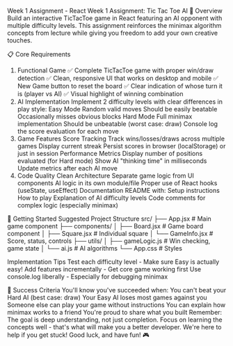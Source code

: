 Week 1 Assignment - React
Week 1 Assignment: Tic Tac Toe AI
🎯 Overview
Build an interactive TicTacToe game in React featuring an AI opponent with multiple difficulty levels. This assignment reinforces the minimax algorithm concepts from lecture while giving you freedom to add your own creative touches.

📋 Core Requirements
1. Functional Game
✅ Complete TicTacToe game with proper win/draw detection
✅ Clean, responsive UI that works on desktop and mobile
✅ New Game button to reset the board
✅ Clear indication of whose turn it is (player vs AI)
✅ Visual highlight of winning combination
2. AI Implementation
Implement 2 difficulty levels with clear differences in play style:
Easy Mode
Random valid moves
Should be easily beatable
Occasionally misses obvious blocks
Hard Mode
Full minimax implementation
Should be unbeatable (worst case: draw)
Console log the score evaluation for each move
3. Game Features
Score Tracking
Track wins/losses/draws across multiple games
Display current streak
Persist scores in browser (localStorage) or just in session
Performance Metrics
Display number of positions evaluated (for Hard mode)
Show AI "thinking time" in milliseconds
Update metrics after each AI move
4. Code Quality
Clean Architecture
Separate game logic from UI components
AI logic in its own module/file
Proper use of React hooks (useState, useEffect)
Documentation
README with:
Setup instructions
How to play
Explanation of AI difficulty levels
Code comments for complex logic (especially minimax)

🚀 Getting Started
Suggested Project Structure
src/
├── App.jsx           # Main game component
├── components/
│   ├── Board.jsx     # Game board component
│   ├── Square.jsx    # Individual square
│   └── GameInfo.jsx  # Score, status, controls
├── utils/
│   ├── gameLogic.js  # Win checking, game state
│   └── ai.js         # AI algorithms
└── App.css           # Styles

Implementation Tips
Test each difficulty level - Make sure Easy is actually easy!
Add features incrementally - Get core game working first
Use console.log liberally - Especially for debugging minimax

🎯 Success Criteria
You'll know you've succeeded when:
You can't beat your Hard AI (best case: draw)
Your Easy AI loses most games against you
Someone else can play your game without instructions
You can explain how minimax works to a friend
You're proud to share what you built
Remember: The goal is deep understanding, not just completion. Focus on learning the concepts well - that's what will make you a better developer. We're here to help if you get stuck!
Good luck, and have fun! 🎮

